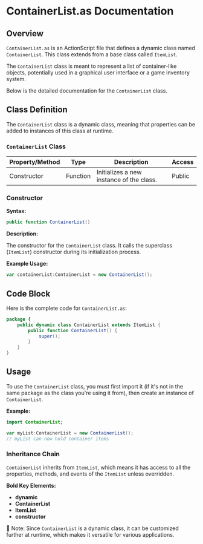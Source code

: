 # ContainerList.as Documentation

## Overview

`ContainerList.as` is an ActionScript file that defines a dynamic class named `ContainerList`.
This class extends from a base class called `ItemList`.

The `ContainerList` class is meant to represent a list of container-like objects, potentially used in a graphical user interface or a game inventory system.

Below is the detailed documentation for the `ContainerList` class.

## Class Definition

The `ContainerList` class is a dynamic class, meaning that properties can be added to instances of this class at runtime.

### `ContainerList` Class

| Property/Method | Type     | Description                          | Access   |
|-----------------|----------|--------------------------------------|----------|
| Constructor     | Function | Initializes a new instance of the class. | Public   |

### Constructor

**Syntax:**

```actionscript
public function ContainerList()
```

**Description:**

The constructor for the `ContainerList` class. It calls the superclass (`ItemList`) constructor during its initialization process.

**Example Usage:**

```actionscript
var containerList:ContainerList = new ContainerList();
```

## Code Block

Here is the complete code for `ContainerList.as`:

```actionscript
package {
    public dynamic class ContainerList extends ItemList {
        public function ContainerList() {
            super();
        }
    }
}
```

## Usage

To use the `ContainerList` class, you must first import it (if it's not in the same package as the class you're using it from), then create an instance of `ContainerList`.

**Example:**

```actionscript
import ContainerList;

var myList:ContainerList = new ContainerList();
// myList can now hold container items
```

### Inheritance Chain

`ContainerList` inherits from `ItemList`, which means it has access to all the properties, methods, and events of the `ItemList` unless overridden.

**Bold Key Elements:**

- **dynamic**
- **ContainerList**
- **ItemList**
- **constructor**

📝 Note: Since `ContainerList` is a dynamic class, it can be customized further at runtime, which makes it versatile for various applications.

